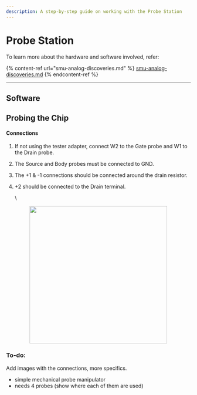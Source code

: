 ```yaml
---
description: A step-by-step guide on working with the Probe Station
---
```


# Probe Station

To learn more about the hardware and software involved, refer:

{% content-ref url="smu-analog-discoveries.md" %}
[smu-analog-discoveries.md](smu-analog-discoveries.md)
{% endcontent-ref %}

***

## Software



## Probing the Chip

#### Connections

1. If not using the tester adapter, connect W2 to the Gate probe and W1 to the Drain probe.&#x20;
2. The Source and Body probes must be connected to GND.
3. The +1 & -1 connections should be connected around the drain resistor.&#x20;
4.  \+2 should be connected to the Drain terminal.&#x20;

    \


    <figure><img src="https://lh7-us.googleusercontent.com/RVLy73TuwDT9tbta7JIvf5rEiP-TORkkIragPhurHYfslcNDSV-4C60WChCPl45eIKaZN0s17kRqv0q0qx1-EXlomTFoZFzObAOAsUEncwBJyFFgY3VF418jJJvnbRPWXohWKTfKOEFh" alt="" width="375"><figcaption></figcaption></figure>

### To-do:

Add images with the connections, more specifics.

* simple mechanical probe manipulator
* needs 4 probes (show where each of them are used)
